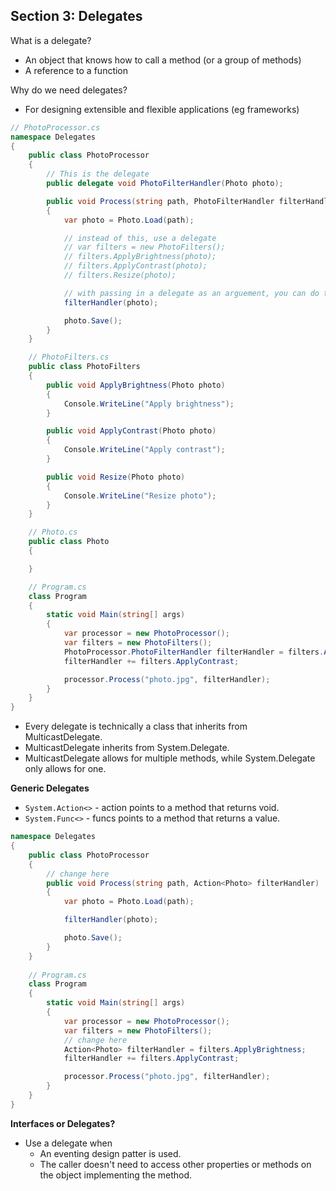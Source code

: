 ## **Section 3: Delegates**

What is a delegate?
* An object that knows how to call a method (or a group of methods)
* A reference to a function

Why do we need delegates?
* For designing extensible and flexible applications (eg frameworks)

```csharp
// PhotoProcessor.cs
namespace Delegates
{
    public class PhotoProcessor
    {
        // This is the delegate
        public delegate void PhotoFilterHandler(Photo photo);

        public void Process(string path, PhotoFilterHandler filterHandler)
        {
            var photo = Photo.Load(path);

            // instead of this, use a delegate
            // var filters = new PhotoFilters();
            // filters.ApplyBrightness(photo);
            // filters.ApplyContrast(photo);
            // filters.Resize(photo);

            // with passing in a delegate as an arguement, you can do this:
            filterHandler(photo);

            photo.Save();
        }
    }

    // PhotoFilters.cs
    public class PhotoFilters
    {
        public void ApplyBrightness(Photo photo)
        {
            Console.WriteLine("Apply brightness");
        }

        public void ApplyContrast(Photo photo)
        {
            Console.WriteLine("Apply contrast");
        }

        public void Resize(Photo photo)
        {
            Console.WriteLine("Resize photo");
        }
    }

    // Photo.cs
    public class Photo
    {

    }

    // Program.cs
    class Program
    {
        static void Main(string[] args)
        {
            var processor = new PhotoProcessor();
            var filters = new PhotoFilters();
            PhotoProcessor.PhotoFilterHandler filterHandler = filters.ApplyBrightness;
            filterHandler += filters.ApplyContrast;

            processor.Process("photo.jpg", filterHandler);
        }
    }
}
```
* Every delegate is technically a class that inherits from MulticastDelegate.
* MulticastDelegate inherits from System.Delegate.
* MulticastDelegate allows for multiple methods, while System.Delegate only allows for one.

**Generic Delegates**
* `System.Action<>` - action points to a method that returns void.
* `System.Func<>` - funcs points to a method that returns a value.
```csharp
namespace Delegates
{
    public class PhotoProcessor
    {
        // change here
        public void Process(string path, Action<Photo> filterHandler)
        {
            var photo = Photo.Load(path);

            filterHandler(photo);

            photo.Save();
        }
    }
    
    // Program.cs
    class Program
    {
        static void Main(string[] args)
        {
            var processor = new PhotoProcessor();
            var filters = new PhotoFilters();
            // change here
            Action<Photo> filterHandler = filters.ApplyBrightness;
            filterHandler += filters.ApplyContrast;

            processor.Process("photo.jpg", filterHandler);
        }
    }
}
```

**Interfaces or Delegates?**
* Use a delegate when
    * An eventing design patter is used.
    * The caller doesn't need to access other properties or methods on the object implementing the method.

